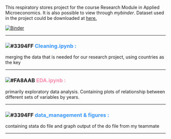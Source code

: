 This respiratory stores project for the course Research Module in Applied Microeconomics. It is also possible to view through _mybinder_. Dataset used in the project could be downloaded at [here.](https://drive.google.com/drive/folders/1MG2aVRWMfzrvAibqx-r2NlfRDPcZ9Bc-?usp=sharing)

<!-- It is connected to Travis to ensure the reproductivity of all files inside. -->

[![Binder](https://mybinder.org/badge_logo.svg)](https://mybinder.org/v2/gh/amanda8412383/research-module/HEAD)


---
 
### ![#3394FF](https://via.placeholder.com/15/3394FF/000000?text=+) <span style="color:#3394FF">**Cleaning.ipynb :**</span> 
merging the data that is needed for our research project, using countries as the key

---
 
### ![#FA8AAB](https://via.placeholder.com/15/FA8AAB/000000?text=+) <span style="color:#FA8AAB">**EDA.ipynb :**</span> 
primarily exploratory data analysis. Containing plots of relationship between different sets of variables by years.

---

 
### ![#3394FF](https://via.placeholder.com/15/3394FF/000000?text=+) <span style="color:#3394FF">**data_management & figures :**</span> 
containing stata do file and graph output of the do file from my teammate

---